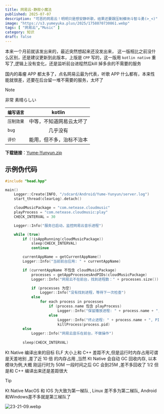```yaml
---
title: 网易云·静寂小魔法
published: 2025-07-07
description: "可恶的网易云！明明只是想安静听歌，结果还要跟压制模块斗智斗勇(>_<)"
image: "https://s3.yumeyuka.plus/2025/1758870730861.webp"
tags: [ "网易云","Music" ]
category: 知识
draft: false
---
```




本来一个月前就该发出来的，最近突然想起来还没发出来，
这一版相比之前没什么区别，还是建议更新到此版本，上版是 `CPP` 写的，这一版用 `kotlin native` 重写了,逻辑上没有变化，还是监听前台进程然后kill
掉多余的不需要的服务

国内的毒瘤 APP 都太多了，点名网易云最为代表，听歌 APP 什么都有，本来性能就很差，还要在后台留一堆不需要的服务，太坏了

> [!NOTE]
>
> 非常 素晴らしい

| `编写语言` |    kotlin    |
|--------|:------------:|
| `压制效果` | 中等，不知道网易云太坏了 |
| `bug`  |     几乎没有     |
| `评价`   | 能用，但不多，治标不治本 |

**下载链接**：[Yume-Yunyun.zip](https://yumeyuka.plus/zip/Yume-Yunyun.zip)

## 示例伪代码

```c++
#include "head.hpp"

main() 
    Logger::Create(INFO, "/sdcard/Android/Yume-Yunyun/server.log")
    start_thread(clearLog).detach()

    cloudMusicPackage = "com.netease.cloudmusic"
    playProcess = "com.netease.cloudmusic:play"
    CHECK_INTERVAL = 30

    Logger::Info("服务已启动，监控网易云音乐进程")

    while (true)
        if (!isAppRunning(cloudMusicPackage))
            sleep(CHECK_INTERVAL)
            continue

        currentAppName = getCurrentAppName()
        Logger::Info("当前前台应用: " + currentAppName)

        if (currentAppName 不包含 cloudMusicPackage)
            processes = getAppProcessesAndPIDs(cloudMusicPackage)
            Logger::Info("网易云不在前台，找到进程数：" + processes.size())

            if (processes 为空)
                Logger::Info("没有找到进程，等待下一次检查")
            else
                for each process in processes
                    if (process.name 包含 playProcess)
                        Logger::Info("保留播放进程: " + process.name + ", PID: " + process.pid)
                    else
                        Logger::Info("终止进程: " + process.name + ", PID: " + process.pid)
                        killProcess(process.pid)
        else
            Logger::Info("网易云音乐在前台，不做操作")
        
        sleep(CHECK_INTERVAL)

```

Kt Native 编译出来的目标 ELF 大小上和 C++ 差距不大,但是运行时内存占用可谓是天差地别 ,差了近 10 倍 的内存占用 ,当然 Kt
Native 会自动 GC 回收内存, 以本模块为例,大概 刚运行时为 50M 一段时间之后 GC 会到25M ,差不多回收了 1/2 但是和 C++
编译出来还是差距很大

> [!TIP]
>
> Kt Native MacOS 和 IOS 为大致为第一梯队 , Linux 差不多为第二梯队, Android 和Windows差不多就是第三梯队了

![23-21-09.webp](https://s3.yumeyuka.plus/2025/23-21-09.webp)